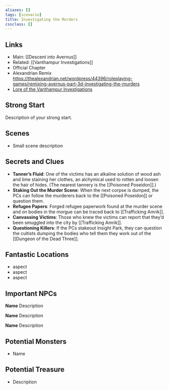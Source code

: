 ```yaml
---
aliases: []
tags: [scenario]
title: Investigating the Murders
cssclass: []
---
```


## Links
- Main: [[Descent into Avernus]]
- Related: [[Vanthampur Investigations]]
- Official Chapter
- Alexandrian Remix https://thealexandrian.net/wordpress/44396/roleplaying-games/remixing-avernus-part-3d-investigating-the-murders
- [Lore of the Vanthampur Investigations](https://thealexandrian.net/wordpress/44320/roleplaying-games/remixing-avernus-part-3b-lore-of-the-vanthampur-investigations)

## Strong Start

Description of your strong start.

## Scenes

- Small scene description

## Secrets and Clues

- **Tanner’s Fluid**: One of the victims has an alkaline solution of wood ash and lime staining her clothes, an alchymical used to rotten and loosen the hair of hides. (The nearest tannery is the [[Poisoned Poseidon]].)
- **Staking Out the Murder Scene**: When the next corpse is dumped, the PCs can follow the murderers back to the [[Poisoned Poseidon]] or question them.
- **Refugee Papers**: Forged refugee paperwork found at the murder scene and on bodies in the morgue can be traced back to [[Trafficking Amrik]].
- **Canvassing Victims**: Those who knew the victims can report that they’d been smuggled into the city by [[Trafficking Amrik]].
- **Questioning Killers**: If the PCs stakeout Insight Park, they can question the cultists dumping the bodies who tell them they work out of the [[Dungeon of the Dead Three]].

## Fantastic Locations

- aspect
- aspect
- aspect

## Important NPCs

**Name** Description

**Name** Description

**Name** Description

## Potential Monsters

- Name

## Potential Treasure

- Description

